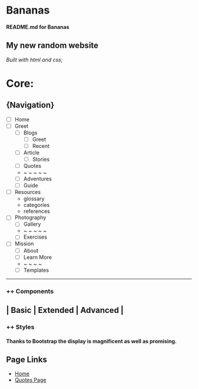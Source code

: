 # Bananas
#### README.md for Bananas

## My new random website
_Built with html and css;_

# **Core:**
## {Navigation}
* [ ] Home
* [ ] Greet
  * [ ] Blogs
    * [ ] Greet
    * [ ] Recent
   * [ ] Article
     * [ ] Stories
   * [ ] Quotes
  * ~ ~ ~ ~ ~
   * [ ] Adventures
   * [ ] Guide
 * [ ] Resources
   * glossary
   * categories
   * references
 * [ ] Photography
   * [ ] Gallery
   * ~ ~ ~ ~ ~
   * [ ] Exercises
 * [ ] Mission
   * [ ] About
   * [ ] Learn More
   * ~ ~ ~ ~
   * [ ] Templates
----
### ++ Components
| Basic | Extended | Advanced |
 ----
### ++ Styles

#### Thanks to Bootstrap the display is magnificent as well as promising. 
## Page Links
* [Home](/Master/Master02/Home.html)
* [Quotes Page](/Master/Master02/Blog/Quotes/Quotes.html)

